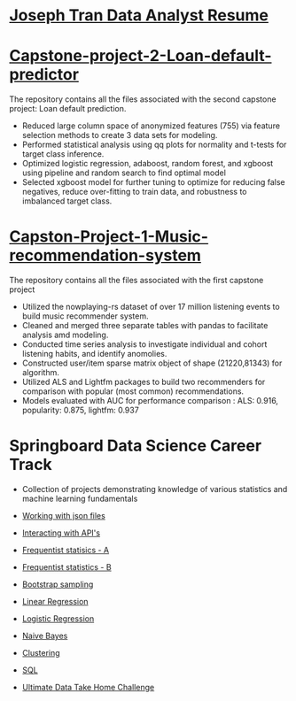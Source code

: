 
# [Joseph Tran Data Analyst Resume](https://github.com/JLtran11/Career_files/blob/main/Joseph_Tran_Data_Analyst_Resume.pdf)

# [Capstone-project-2-Loan-default-predictor](https://github.com/JLtran11/Capstone_Project_two)
The repository contains all the files associated with the second capstone project: Loan default prediction.

- Reduced large column space of anonymized features (755) via feature selection methods to create 3 data sets for modeling.
- Performed statistical analysis using qq plots for normality and t-tests for target class inference.
- Optimized logistic regression, adaboost, random forest, and xgboost using pipeline and random search to find optimal model
- Selected xgboost model for further tuning to optimize for reducing false negatives, reduce over-fitting to train data, and robustness   to imbalanced target class.




# [Capston-Project-1-Music-recommendation-system](https://github.com/JLtran11/Capston-Project-1-Music-recommendation-system)
The repository contains all the files associated with the first capstone project

- Utilized the nowplaying-rs dataset of over 17 million listening events to build music recommender system.
- Cleaned and merged three separate tables with pandas to facilitate analysis amd modeling.
- Conducted time series analysis to investigate individual and cohort listening habits, and identify anomolies.
- Constructed user/item sparse matrix object of shape (21220,81343) for algorithm.
- Utilized ALS and Lightfm packages to build two recommenders for comparison with popular (most common) recommendations.
- Models evaluated with AUC for performance comparison : ALS: 0.916, popularity: 0.875, lightfm: 0.937


# Springboard Data Science Career Track 
- Collection of projects demonstrating knowledge of various statistics and machine learning fundamentals

- [Working with json files](https://github.com/JLtran11/json_file_miniproject)
- [Interacting with API's](https://github.com/JLtran11/API_mini_project)
- [Frequentist statisics - A](https://github.com/JLtran11/Frequentist-a-mini-project)
- [Frequentist statistics - B](https://github.com/JLtran11/Frequentist-b-mini-project)
- [Bootstrap sampling](https://github.com/JLtran11/Bootstrap-sampling-mini-project)
- [Linear Regression](https://github.com/JLtran11/Linear_Regression_miniproject)
- [Logistic Regression](https://github.com/JLtran11/Logistic_Regression_miniproject)
- [Naive Bayes](https://github.com/JLtran11/Naive_Bayes_miniproject)
- [Clustering](https://github.com/JLtran11/Clustering_miniproject)
- [SQL](https://github.com/JLtran11/SQL-Project)
- [Ultimate Data Take Home Challenge](https://github.com/JLtran11/Ultimate_data)

